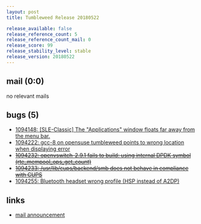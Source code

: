 ```yaml
---
layout: post
title: Tumbleweed Release 20180522

release_available: false
release_reference_count: 5
release_reference_count_mail: 0
release_score: 99
release_stability_level: stable
release_version: 20180522
---
```


## mail (0:0)

no relevant mails

## bugs (5)

<!--more-->

- [1094148: \[SLE-Classic\] The "Applications" window floats far away from the menu bar.](https://bugzilla.opensuse.org/show_bug.cgi?id=1094148)
- [1094222: gcc-8 on opensuse tumbleweed points to wrong location when displaying error](https://bugzilla.opensuse.org/show_bug.cgi?id=1094222)
- ~~[1094232: openvswitch-2.9.1 fails to build: using internal DPDK symbol (rte_mempool_ops_get_count)](https://bugzilla.opensuse.org/show_bug.cgi?id=1094232)~~
- ~~[1094233: /usr/lib/cups/backend/smb does not behave in compliance with CUPS](https://bugzilla.opensuse.org/show_bug.cgi?id=1094233)~~
- [1094255: Bluetooth headset wrong profile (HSP instead of A2DP)](https://bugzilla.opensuse.org/show_bug.cgi?id=1094255)



## links

- [mail announcement](https://lists.opensuse.org/opensuse-factory/2018-05/msg00356.html)
